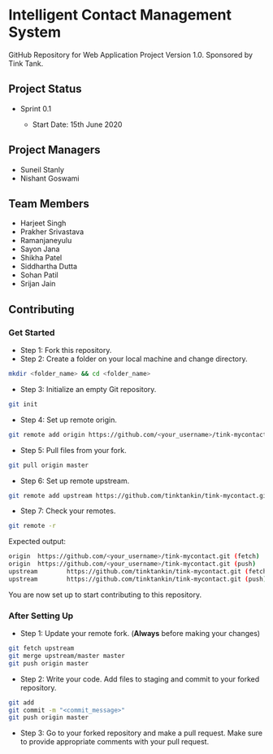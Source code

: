 # Intelligent Contact Management System

GitHub Repository for Web Application Project Version 1.0. Sponsored by Tink Tank.

## Project Status

* Sprint 0.1

    * Start Date: 15th June 2020


## Project Managers
* Suneil Stanly
* Nishant Goswami

## Team Members
* Harjeet Singh
* Prakher Srivastava
* Ramanjaneyulu
* Sayon Jana
* Shikha Patel
* Siddhartha Dutta
* Sohan Patil
* Srijan Jain

## Contributing
### Get Started
* Step 1: Fork this repository.
* Step 2: Create a folder on your local machine and change directory.
```bash
mkdir <folder_name> && cd <folder_name>
```
* Step 3: Initialize an empty Git repository.
```bash
git init
```
* Step 4: Set up remote origin.
```bash
git remote add origin https://github.com/<your_username>/tink-mycontact.git 
```
* Step 5: Pull files from your fork.
```bash
git pull origin master
```
* Step 6: Set up remote upstream.
```bash
git remote add upstream https://github.com/tinktankin/tink-mycontact.git
```
* Step 7: Check your remotes.
```bash
git remote -r
```
Expected output:
```bash
origin  https://github.com/<your_username>/tink-mycontact.git (fetch)
origin  https://github.com/<your_username>/tink-mycontact.git (push)
upstream        https://github.com/tinktankin/tink-mycontact.git (fetch)
upstream        https://github.com/tinktankin/tink-mycontact.git (push)
```
You are now set up to start contributing to this repository.

### After Setting Up
* Step 1: Update your remote fork. (**Always** before making your changes)
```bash
git fetch upstream
git merge upstream/master master
git push origin master
```
* Step 2: Write your code. Add files to staging and commit to your forked repository.
```bash
git add
git commit -m "<commit_message>"
git push origin master
```
* Step 3: Go to your forked repository and make a pull request. Make sure to provide appropriate comments with your pull request. 
